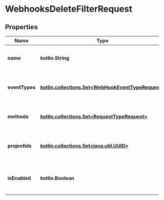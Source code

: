 
# WebhooksDeleteFilterRequest

## Properties
| Name | Type | Description | Notes |
| ------------ | ------------- | ------------- | ------------- |
| **name** | **kotlin.String** | Specifies a webhook name to search for |  [optional] |
| **eventTypes** | [**kotlin.collections.Set&lt;WebHookEventTypeRequest&gt;**](WebHookEventTypeRequest.md) | Specifies a webhook event types to search for |  [optional] |
| **methods** | [**kotlin.collections.Set&lt;RequestTypeRequest&gt;**](RequestTypeRequest.md) | Specifies a webhook methods to search for |  [optional] |
| **projectIds** | [**kotlin.collections.Set&lt;java.util.UUID&gt;**](java.util.UUID.md) | Specifies a webhook project IDs to search for |  [optional] |
| **isEnabled** | **kotlin.Boolean** | Specifies a webhook deleted status to search for |  [optional] |



